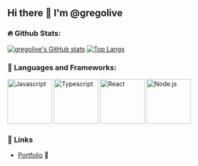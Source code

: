 ## Hi there 👋 I'm @gregolive

### 🔥 Github Stats:
[![gregolive's GitHub stats](https://github-readme-stats.vercel.app/api?username=gregolive&show_icons=true&theme=tokyonight)](https://github.com/anuraghazra/github-readme-stats)
[![Top Langs](https://github-readme-stats.vercel.app/api/top-langs/?username=gregolive&layout=compact&theme=tokyonight)](https://github.com/anuraghazra/github-readme-stats)

### 🔭 Languages and Frameworks:
<div>
  <img src="https://cdn.jsdelivr.net/gh/devicons/devicon/icons/javascript/javascript-original.svg" alt="Javascript" height="100" />
  <img src="https://cdn.jsdelivr.net/gh/devicons/devicon/icons/typescript/typescript-original.svg" alt="Typescript" height="100" />
  <img src="https://cdn.jsdelivr.net/gh/devicons/devicon/icons/react/react-original.svg" alt="React" height="100" />
  <img src="https://cdn.jsdelivr.net/gh/devicons/devicon/icons/nodejs/nodejs-original.svg" alt="Node.js" height="100" />
</div>

### 🔗 Links
- [Portfolio](https://gregolive.github.io/portfolio/) 📁
